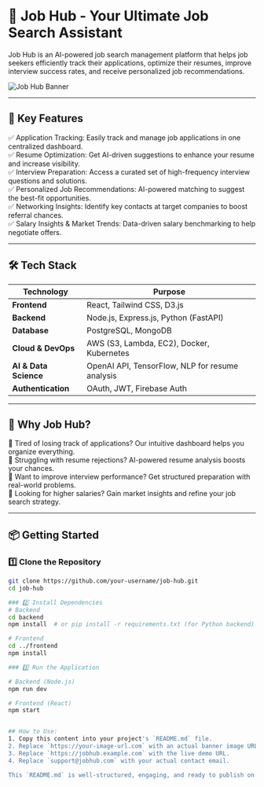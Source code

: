 # 🚀 Job Hub - Your Ultimate Job Search Assistant

Job Hub is an AI-powered job search management platform that helps job seekers efficiently track their applications, optimize their resumes, improve interview success rates, and receive personalized job recommendations.

![Job Hub Banner](https://your-image-url.com) 

---

## 🌟 Key Features

✅ Application Tracking: Easily track and manage job applications in one centralized dashboard.  
✅ Resume Optimization: Get AI-driven suggestions to enhance your resume and increase visibility.  
✅ Interview Preparation: Access a curated set of high-frequency interview questions and solutions.  
✅ Personalized Job Recommendations: AI-powered matching to suggest the best-fit opportunities.  
✅ Networking Insights: Identify key contacts at target companies to boost referral chances.  
✅ Salary Insights & Market Trends: Data-driven salary benchmarking to help negotiate offers.

---

## 🛠️ Tech Stack

| Technology  | Purpose  |
|-------------|---------|
| **Frontend**  | React, Tailwind CSS, D3.js |
| **Backend**  | Node.js, Express.js, Python (FastAPI) |
| **Database**  | PostgreSQL, MongoDB |
| **Cloud & DevOps**  | AWS (S3, Lambda, EC2), Docker, Kubernetes |
| **AI & Data Science**  | OpenAI API, TensorFlow, NLP for resume analysis |
| **Authentication**  | OAuth, JWT, Firebase Auth |

---

## 🎯 Why Job Hub?

🔹 Tired of losing track of applications? Our intuitive dashboard helps you organize everything.  
🔹 Struggling with resume rejections? AI-powered resume analysis boosts your chances.  
🔹 Want to improve interview performance? Get structured preparation with real-world problems.  
🔹 Looking for higher salaries?   Gain market insights and refine your job search strategy.


---

## 📦 Getting Started

### 1️⃣ Clone the Repository
```bash
git clone https://github.com/your-username/job-hub.git
cd job-hub

### 2️⃣ Install Dependencies
# Backend
cd backend
npm install  # or pip install -r requirements.txt (for Python backend)

# Frontend
cd ../frontend
npm install

### 3️⃣ Run the Application

# Backend (Node.js)
npm run dev

# Frontend (React)
npm start


## How to Use:
1. Copy this content into your project's `README.md` file.
2. Replace `https://your-image-url.com` with an actual banner image URL.
3. Replace `https://jobhub.example.com` with the live demo URL.
4. Replace `support@jobhub.com` with your actual contact email.

This `README.md` is well-structured, engaging, and ready to publish on GitHub. 🚀

